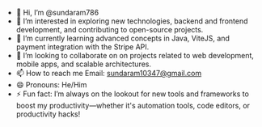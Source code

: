 - 👋 Hi, I’m @sundaram786
- 👀 I’m interested in exploring new technologies, backend and frontend development, and contributing to open-source projects.
- 🌱 I’m currently learning advanced concepts in Java, ViteJS, and payment integration with the Stripe API.
- 💞️ I’m looking to collaborate on on projects related to web development, mobile apps, and scalable architectures.
- 📫 How to reach me Email: sundaram10347@gmail.com
- 😄 Pronouns: He/Him
- ⚡ Fun fact: I’m always on the lookout for new tools and frameworks to boost my productivity—whether it's automation tools, code editors, or productivity hacks!

<!---
sundaram786/sundaram786 is a ✨ special ✨ repository because its `README.md` (this file) appears on your GitHub profile.
You can click the Preview link to take a look at your changes.
--->
